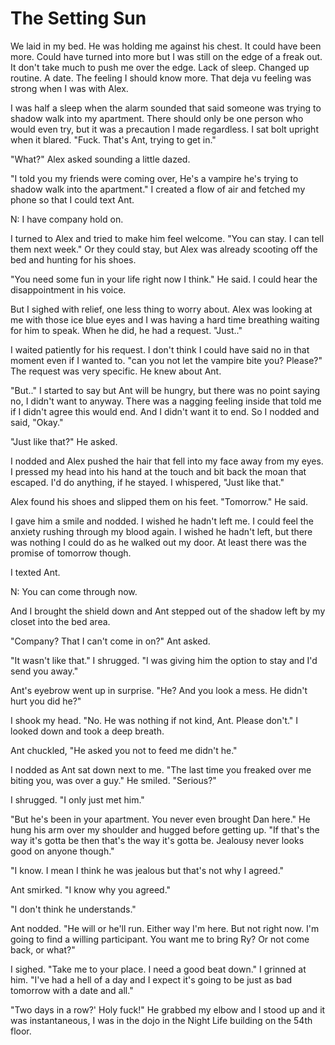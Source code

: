 #  The Setting Sun

We laid in my bed. He was holding me against his chest. It could have been more.
Could have turned into more but I was still on the edge of a freak out. It don't
take much to push me over the edge. Lack of sleep. Changed up routine. A date.
The feeling I should know more. That deja vu feeling was strong when I was with
Alex.

I was half a sleep when the alarm sounded that said someone was trying to shadow
walk into my apartment. There should only be one person who would even try, but
it was a precaution I made regardless. I sat bolt upright when it blared. "Fuck.
That's Ant, trying to get in."

"What?" Alex asked sounding a little dazed.

"I told you my friends were coming over, He's a vampire he's trying to shadow
walk into the apartment." I created a flow of air and fetched my phone so that I
could text Ant.

N: I have company hold on.

I turned to Alex and tried to make him feel welcome. "You can stay. I can tell
them next week." Or they could stay, but Alex was already scooting off the bed
and hunting for his shoes.

"You need some fun in your life right now I think." He said. I could hear the
disappointment in his voice.

But I sighed with relief, one less thing to worry about. Alex was looking at me
with those ice blue eyes and I was having a hard time breathing waiting for him
to speak. When he did, he had a request. "Just.."

I waited patiently for his request. I don't think I could have said no in that
moment even if I wanted to. "can you not let the vampire bite you? Please?" The
request was very specific. He knew about Ant.

"But.." I started to say but Ant will be hungry, but there was no point saying
no, I didn't want to anyway. There was a nagging feeling inside that told me if
I didn't agree this would end. And I didn't want it to end. So I nodded and
said, "Okay."

"Just like that?" He asked.

I nodded and Alex pushed the hair that fell into my face away from my eyes. I
pressed my head into his hand at the touch and bit back the moan that escaped.
I'd do anything, if he stayed. I whispered, "Just like that."

Alex found his shoes and slipped them on his feet. "Tomorrow." He said.

I gave him a smile and nodded. I wished he hadn't left me. I could feel the
anxiety rushing through my blood again. I wished he hadn't left, but there was
nothing I could do as he walked out my door. At least there was the promise of
tomorrow though.

I texted Ant.

N: You can come through now.

And I brought the shield down and Ant stepped out of the shadow left by my
closet into the bed area.

"Company? That I can't come in on?" Ant asked.

"It wasn't like that." I shrugged. "I was giving him the option to stay and I'd
send you away."

Ant's eyebrow went up in surprise. "He? And you look a mess. He didn't hurt you
did he?"

I shook my head. "No. He was nothing if not kind, Ant. Please don't." I looked
down and took a deep breath.

Ant chuckled, "He asked you not to feed me didn't he."

I nodded as Ant sat down next to me. "The last time you freaked over me biting
you, was over a guy." He smiled. "Serious?"

I shrugged. "I only just met him."

"But he's been in your apartment. You never even brought Dan here." He hung his
arm over my shoulder and hugged before getting up. "If that's the way it's gotta
be then that's the way it's gotta be. Jealousy never looks good on anyone
though."

"I know. I mean I think he was jealous but that's not why I agreed."

Ant smirked. "I know why you agreed."

"I don't think he understands."

Ant nodded. "He will or he'll run. Either way I'm here. But not right now. I'm
going to find a willing participant. You want me to bring Ry? Or not come back,
or what?"

I sighed. "Take me to your place. I need a good beat down." I grinned at him.
"I've had a hell of a day and I expect it's going to be just as bad tomorrow
with a date and all."

"Two days in a row?' Holy fuck!" He grabbed my elbow and I stood up and it was
instantaneous, I was in the dojo in the Night Life building on the 54th floor.

